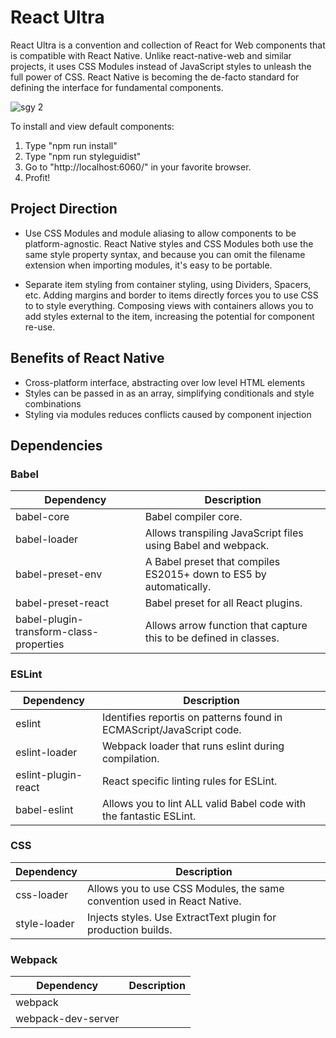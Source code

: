 # React Ultra

React Ultra is a convention and collection of React for Web components that is compatible with React Native. Unlike react-native-web and similar projects, it uses CSS Modules instead of JavaScript styles to unleash the full power of CSS. React Native is becoming the de-facto standard for defining the interface for fundamental components.

![sgy 2](https://user-images.githubusercontent.com/16523191/39089800-e9987550-4583-11e8-902c-1e44dc70c4d0.gif)

To install and view default components:

1. Type "npm run install"
2. Type "npm run styleguidist"
3. Go to "http://localhost:6060/" in your favorite browser.
4. Profit!

## Project Direction

* Use CSS Modules and module aliasing to allow components to be platform-agnostic. React Native styles and CSS Modules both use the same style property syntax, and because you can omit the filename extension when importing modules, it's easy to be portable.

* Separate item styling from container styling, using Dividers, Spacers, etc. Adding margins and border to items directly forces you to use CSS to to style everything. Composing views with containers allows you to add styles external to the item, increasing the potential for component re-use.

## Benefits of React Native

* Cross-platform interface, abstracting over low level HTML elements
* Styles can be passed in as an array, simplifying conditionals and style combinations
* Styling via modules reduces conflicts caused by component injection

## Dependencies

### Babel

| Dependency | Description |
| ------------- | ------------- |
| babel-core | Babel compiler core. |
| babel-loader | Allows transpiling JavaScript files using Babel and webpack. |
| babel-preset-env | A Babel preset that compiles ES2015+ down to ES5 by automatically. |
| babel-preset-react | Babel preset for all React plugins. |
| babel-plugin-transform-class-properties | Allows arrow function that capture this to be defined in classes. |

### ESLint

| Dependency | Description |
| ------------- | ------------- |
| eslint | Identifies reportis on patterns found in ECMAScript/JavaScript code. |
| eslint-loader | Webpack loader that runs eslint during compilation. |
| eslint-plugin-react | React specific linting rules for ESLint. |
| babel-eslint | Allows you to lint ALL valid Babel code with the fantastic ESLint. |

### CSS

| Dependency | Description |
| ------------- | ------------- |
| css-loader | Allows you to use CSS Modules, the same convention used in React Native. |
| style-loader | Injects styles. Use ExtractText plugin for production builds. |

### Webpack

| Dependency | Description |
| ------------- | ------------- |
| webpack | |
| webpack-dev-server | |
